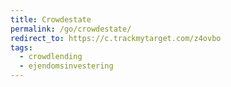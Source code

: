 ```yaml
---
title: Crowdestate
permalink: /go/crowdestate/
redirect_to: https://c.trackmytarget.com/z4ovbo
tags:
  - crowdlending
  - ejendomsinvestering
---
```

